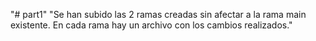 "# part1" 
"Se han subido las 2 ramas creadas sin afectar a la rama main existente. En cada rama hay un archivo con los cambios realizados."

